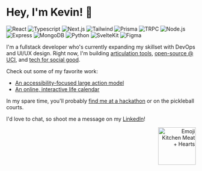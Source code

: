 # Hey, I'm Kevin! 💖

<p align="left">
  <img src=https://img.shields.io/badge/React-20232A?style=for-the-badge&logo=react&logoColor=61DAFB alt="React">
  <img src=https://img.shields.io/badge/TypeScript-007ACC?style=for-the-badge&logo=typescript&logoColor=white alt="Typescript">
  <img src=https://img.shields.io/badge/next%20js-000000?style=for-the-badge&logo=nextdotjs&logoColor=white alt="Next.js">
  <img src=https://img.shields.io/badge/Tailwind_CSS-38B2AC?style=for-the-badge&logo=tailwind-css&logoColor=white alt="Tailwind">
  <img src=https://img.shields.io/badge/Prisma-3982CE?style=for-the-badge&logo=Prisma&logoColor=white alt="Prisma">
  <img src=https://img.shields.io/badge/tRPC-2596BE?logo=trpc&logoColor=fff&style=for-the-badge alt="TRPC">
  <img src=https://img.shields.io/badge/Node%20js-339933?style=for-the-badge&logo=nodedotjs&logoColor=white alt="Node.js">
  <img src=https://img.shields.io/badge/Express%20js-000000?style=for-the-badge&logo=express&logoColor=white alt="Express">
  <img src=https://img.shields.io/badge/MongoDB-4EA94B?style=for-the-badge&logo=mongodb&logoColor=white alt="MongoDB">
  <img src=https://img.shields.io/badge/Python-FFD43B?style=for-the-badge&logo=python&logoColor=blue alt="Python">
  <img src=https://img.shields.io/badge/SvelteKit-FF3E00?style=for-the-badge&logo=Svelte&logoColor=white alt="SvelteKit">
  <img src=https://img.shields.io/badge/Figma-F24E1E?style=for-the-badge&logo=figma&logoColor=white alt="Figma">
</p>

I'm a fullstack developer who's currently expanding my skillset with DevOps and UI/UX design. Right now, I'm building [articulation tools](https://github.com/laurelin60/GE-Z-Frontend), [open-source @ UCI](https://github.com/icssc), and [tech for social good](https://github.com/ctc-uci). 

Check out some of my favorite work:
- [An accessibility-focused large action model](https://github.com/laurelin60/Agentic)
- [An online, interactive life calendar](https://github.com/KevinWu098/lifesquared)

In my spare time, you'll probably [find me at a hackathon](https://devpost.com/kevinwu098) or on the pickleball courts.

I'd love to chat, so shoot me a message on my [LinkedIn](https://www.linkedin.com/in/kevinwu098/)!

<p align="right">
  <img width="100" alt="Emoji Kitchen Meat + Hearts" src="https://github.com/KevinWu098/KevinWu098/assets/100006999/dc1657c3-11cc-4148-bcb0-d671f5b296d4">
</p>

<!-- # Hey, I'm Kevin! 💖 I'm...

{ 🎓 } a Computer Science major @ UCI

{ 🧑‍💻 } a Fullstack Developer — Typescript, JS/HTML/CSS, React, Next.js, Node.js, Express, Prisma, SQL, Tailwind CSS, Python, and more

{ ⚙️ } learning DevOps, UI/UX Design

{ 🎱 } an avid Pickleball enjoyer

## ⇢ I've been working on...

{ 🤖 } [Agentic](https://github.com/laurelin60/Agentic) — an accessibility-focused large action model leveraging the DOM and Gemini Pro

{ 📚 } [GE-Z](https://github.com/laurelin60/GE-Z-Frontend) — the only tool that finds online, articulable GE courses from California CCs

{ 🐜 } [AntAlmanac](https://github.com/icssc/AntAlmanac) — an open-source course planner for UCI students

{ 📆 } [Life, Squared](https://github.com/KevinWu098/lifesquared) — an online, interactive life calender inspired by Wait but Why

## ⇢ Find me at a hackathon...

- WebJam 2023, 🥇 First Place
- AI Innovation Challenge, 🥇 First Place, Student Experience track
- SB Hacks X, 🥇 Grand Prize
- Rose Hack 2024, 🏅 UI/UX Track Winner
- IrvineHacks, Hacker & Workshop Host
- QWER Hacks 2024, 🏅 Most Inclusive, Best use of TinyMCE

## ⇢ Currently involved with...

- [@icssc](https://github.com/icssc) - open-source UCI applications 
- [@ctc](https://github.com/ctc-uci) - tech for social good
- [@laurelin60](https://github.com/laurelin60) - hackathon enjoyers

## ⇢ My Links

- [Hackathon Portfolio](https://devpost.com/kevinwu098)
- [Linkedin](https://www.linkedin.com/in/kevinwu098/) - **Say hi! I'd love to chat :)**

<p align="right">
  <img width="100" alt="Emoji Kitchen Meat + Hearts" src="https://github.com/KevinWu098/KevinWu098/assets/100006999/dc1657c3-11cc-4148-bcb0-d671f5b296d4">
</p> -->


<!-- I'm enthusiastic about building and contributing to innovative projects that blend functionality and an engaging user experience. Currently, I'm creating frontend and fullstack applications that touch new technologies while connecting with personal passions.

My most comfortable tech stack is React with any flavor of CSS (vanilla, Tailwind, SCSS/SASS), but I also work well with component libraries (MaterialUI, etc). Additionally, I have experience with Node.js, Express, and MongoDB, enabling me to build fullstack applications.
-->

<!--
**KevinWu098/KevinWu098** is a ✨ _special_ ✨ repository because its `README.md` (this file) appears on your GitHub profile.

Here are some ideas to get you started:

- 🔭 I’m currently working on ...
- 🌱 I’m currently learning ...
- 👯 I’m looking to collaborate on ...
- 🤔 I’m looking for help with ...
- 💬 Ask me about ...
- 📫 How to reach me: ...
- 😄 Pronouns: ...
- ⚡ Fun fact: ...
-->
